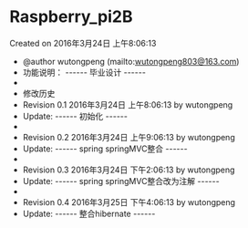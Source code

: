 # Raspberry_pi2B

Created on 2016年3月24日 上午8:06:13
 * @author wutongpeng (mailto:wutongpeng803@163.com)
 * 功能说明： ------ 毕业设计 ------
 * 
 * 修改历史
 * Revision 0.1   2016年3月24日 上午8:06:13 by wutongpeng
 * Update: ------ 初始化 ------
 * 
 * Revision 0.2   2016年3月24日 上午9:06:13 by wutongpeng
 * Update: ------ spring springMVC整合 ------
 * 
 * Revision 0.3   2016年3月24日 下午2:06:13 by wutongpeng
 * Update: ------ spring springMVC整合改为注解 ------
 * 
 * Revision 0.4   2016年3月25日 下午4:06:13 by wutongpeng
 * Update: ------ 整合hibernate ------
